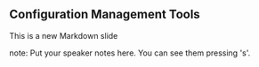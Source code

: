 ##  Configuration Management Tools

This is a new Markdown slide

note:
    Put your speaker notes here.
    You can see them pressing 's'.
